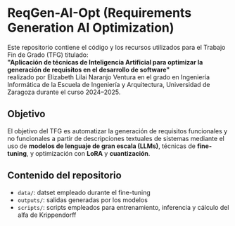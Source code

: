 # ReqGen-AI-Opt (Requirements Generation AI Optimization)

Este repositorio contiene el código y los recursos utilizados para el Trabajo Fin de Grado (TFG) titulado:  
**"Aplicación de técnicas de Inteligencia Artificial para optimizar la generación de requisitos en el desarrollo de software"**  
realizado por Elizabeth Lilai Naranjo Ventura en el grado en Ingeniería Informática de la Escuela de Ingeniería y Arquitectura, Universidad de Zaragoza durante el curso 2024–2025.

## Objetivo

El objetivo del TFG es automatizar la generación de requisitos funcionales y no funcionales a partir de descripciones textuales de sistemas mediante el uso de **modelos de lenguaje de gran escala (LLMs)**, técnicas de **fine-tuning**, y optimización con **LoRA** y **cuantización**.

## Contenido del repositorio

* `data/`: datset empleado durante el fine-tuning
* `outputs/`: salidas generadas por los modelos
* `scripts/`: scripts empleados para entrenamiento, inferencia y cálculo del alfa de Krippendorff
